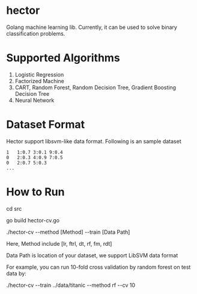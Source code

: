 hector
======

Golang machine learning lib. Currently, it can be used to solve binary classification problems.

# Supported Algorithms

1. Logistic Regression
2. Factorized Machine
3. CART, Random Forest, Random Decision Tree, Gradient Boosting Decision Tree
4. Neural Network

# Dataset Format

Hector support libsvm-like data format. Following is an sample dataset

	1 	1:0.7 3:0.1 9:0.4
	0	2:0.3 4:0.9 7:0.5
	0	2:0.7 5:0.3
	...

# How to Run

cd src

go build hector-cv.go

./hector-cv --method [Method] --train [Data Path]

Here, Method include [lr, ftrl, dt, rf, fm, rdt]

Data Path is location of your dataset, we support LibSVM data format

For example, you can run 10-fold cross validation by random forest on test data by:

./hector-cv --train ../data/titanic --method rf --cv 10

